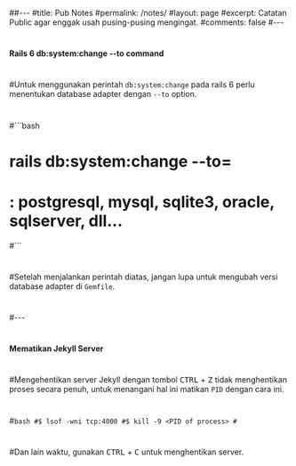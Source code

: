 ##---
#title: Pub Notes
#permalink: /notes/
#layout: page
#excerpt: Catatan Public agar enggak usah pusing-pusing mengingat.
#comments: false
#---
#
#### Rails 6 db:system:change --to command
#
#Untuk menggunakan perintah `db:system:change` pada rails 6 perlu menentukan database adapter dengan `--to` option.
#
#```bash
# rails db:system:change --to=<adapter>
# <adapter> : postgresql, mysql, sqlite3, oracle, sqlserver, dll...
#```
#
#Setelah menjalankan perintah diatas, jangan lupa untuk mengubah versi database adapter di `Gemfile`.
#
#---
#
#### Mematikan Jekyll Server
#
#Mengehentikan server Jekyll dengan tombol <kbd>CTRL</kbd> + <kbd>Z</kbd> tidak menghentikan proses secara penuh, untuk menangani hal ini matikan `PID` dengan cara ini.
#
#```bash
#$ lsof -wni tcp:4000
#$ kill -9 <PID of process>
#```
#
#Dan lain waktu, gunakan <kbd>CTRL</kbd> + <kbd>C</kbd> untuk menghentikan server.
